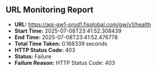 ## URL Monitoring Report

- **URL:** https://api-gw1-prod1.fisglobal.com/gw/v1/health
- **Start Time:** 2025-07-08T23:41:52.308439
- **End Time:** 2025-07-08T23:41:52.476778
- **Total Time Taken:** 0.168339 seconds
- **HTTP Status Code:** 403
- **Status:** Failure
- **Failure Reason:** HTTP Status Code: 403
